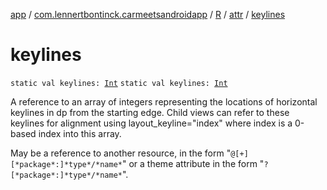 [app](../../../index.md) / [com.lennertbontinck.carmeetsandroidapp](../../index.md) / [R](../index.md) / [attr](index.md) / [keylines](./keylines.md)

# keylines

`static val keylines: `[`Int`](https://kotlinlang.org/api/latest/jvm/stdlib/kotlin/-int/index.html)
`static val keylines: `[`Int`](https://kotlinlang.org/api/latest/jvm/stdlib/kotlin/-int/index.html)

A reference to an array of integers representing the locations of horizontal keylines in dp from the starting edge. Child views can refer to these keylines for alignment using layout_keyline="index" where index is a 0-based index into this array.

May be a reference to another resource, in the form "`@[+][*package*:]*type*/*name*`" or a theme attribute in the form "`?[*package*:]*type*/*name*`".

